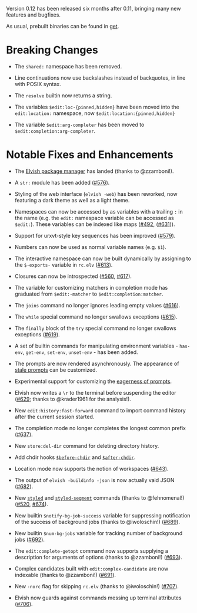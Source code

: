 Version 0.12 has been released six months after 0.11, bringing many new features
and bugfixes.

As usual, prebuilt binaries can be found in [get](../get).

# Breaking Changes

-   The `shared:` namespace has been removed.

-   Line continuations now use backslashes instead of backquotes, in line with
    POSIX syntax.

-   The `resolve` builtin now returns a string.

-   The variables `$edit:loc-{pinned,hidden}` have been moved into the
    `edit:location:` namespace, now `$edit:location:{pinned,hidden}`

-   The variable `$edit:arg-completer` has been moved to
    `$edit:completion:arg-completer`.

# Notable Fixes and Enhancements

-   The [Elvish package manager](../ref/epm.html) has landed (thanks to
    @zzamboni!).

-   A `str:` module has been added
    ([#576](https://github.com/elves/elvish/issues/576)).

-   Styling of the web interface (`elvish -web`) has been reworked, now
    featuring a dark theme as well as a light theme.

-   Namespaces can now be accessed by as variables with a trailing `:` in the
    name (e.g. the `edit:` namespace variable can be accessed as `$edit:`).
    These variables can be indexed like maps
    ([#492](https://github.com/elves/elvish/issues/492),
    ([#631](https://github.com/elves/elvish/issues/631))).

-   Support for urxvt-style key sequences has been improved
    ([#579](https://github.com/elves/elvish/issues/579)).

-   Numbers can now be used as normal variable names (e.g. `$1`).

-   The interactive namespace can now be built dynamically by assigning to the
    `$-exports-` variable in `rc.elv`
    ([#613](https://github.com/elves/elvish/issues/613)).

-   Closures can now be introspected
    ([#560](https://github.com/elves/elvish/issues/560),
    [#617](https://github.com/elves/elvish/issues/617)).

-   The variable for customizing matchers in completion mode has graduated from
    `$edit:-matcher` to `$edit:completion:matcher`.

-   The `joins` command no longer ignores leading empty values
    ([#616](https://github.com/elves/elvish/issues/616)).

-   The `while` special command no longer swallows exceptions
    ([#615](https://github.com/elves/elvish/issues/615)).

-   The `finally` block of the `try` special command no longer swallows
    exceptions ([#619](https://github.com/elves/elvish/issues/619)).

-   A set of builtin commands for manipulating environment variables -
    `has-env`, `get-env`, `set-env`, `unset-env` - has been added.

-   The prompts are now rendered asynchronously. The appearance of
    [stale prompts](../ref/edit.html#stale-prompt) can be customized.

-   Experimental support for customizing the
    [eagerness of prompts](https://elv.sh/ref/edit.html#prompt-eagerness).

-   Elvish now writes a `\r` to the terminal before suspending the editor
    ([#629](https://github.com/elves/elvish/issues/629); thanks to @krader1961
    for the analysis!).

-   New `edit:history:fast-forward` command to import command history after the
    current session started.

-   The completion mode no longer completes the longest common prefix
    ([#637](https://github.com/elves/elvish/issues/637)).

-   New `store:del-dir` command for deleting directory history.

-   Add chdir hooks [`$before-chdir`](../ref/builtin.html#before-chdir) and
    [`$after-chdir`](../ref/builtin.html#after-chdir).

-   Location mode now supports the notion of workspaces
    ([#643](https://github.com/elves/elvish/issues/643)).

-   The output of `elvish -buildinfo -json` is now actually vaid JSON
    ([#682](https://github.com/elves/elvish/issues/682)).

-   New [`styled`](../ref/builtin.html#styled) and
    [`styled-segment`](../ref/builtin.html#styled-segment) commands (thanks to
    @fehnomenal!) ([#520](https://github.com/elves/elvish/issues/520),
    [#674](https://github.com/elves/elvish/issues/674)).

-   New builtin `$notify-bg-job-success` variable for suppressing notification
    of the success of background jobs (thanks to @iwoloschin!)
    ([#689](https://github.com/elves/elvish/issues/689)).

-   New builtin `$num-bg-jobs` variable for tracking number of background jobs
    ([#692](https://github.com/elves/elvish/issues/692)).

-   The `edit:complete-getopt` command now supports supplying a description for
    arguments of options (thanks to @zzamboni!)
    ([#693](https://github.com/elves/elvish/issues/693)).

-   Complex candidates built with `edit:complex-candidate` are now indexable
    (thanks to @zzamboni!) ([#691](https://github.com/elves/elvish/issues/691)).

-   New `-norc` flag for skipping `rc.elv` (thanks to @iwoloschin!)
    ([#707](https://github.com/elves/elvish/issues/707)).

-   Elvish now guards against commands messing up terminal attributes
    ([#706](https://github.com/elves/elvish/issues/706)).
